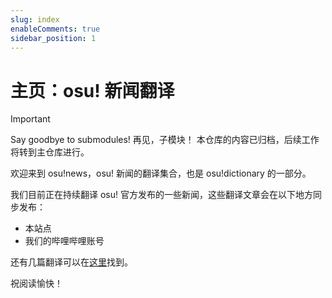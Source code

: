 ```yaml
---
slug: index
enableComments: true
sidebar_position: 1
---
```


# 主页：osu! 新闻翻译

> [!IMPORTANT]
> Say goodbye to submodules!
> 再见，子模块！
> 本仓库的内容已归档，后续工作将转到主仓库进行。

欢迎来到 osu!news，osu! 新闻的翻译集合，也是 osu!dictionary 的一部分。

我们目前正在持续翻译 osu! 官方发布的一些新闻，这些翻译文章会在以下地方同步发布：

- 本站点
- 我们的哔哩哔哩账号

还有几篇翻译可以在[这里](https://ohdmire.github.io/osu)找到。

祝阅读愉快！

<!-- truncate -->
